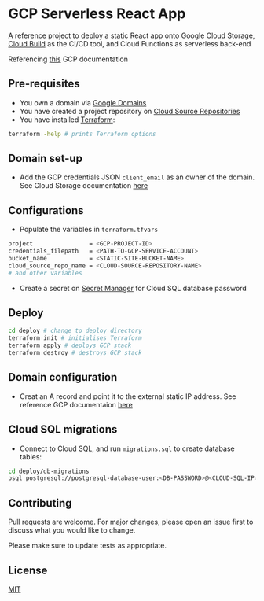 # GCP Serverless React App

A reference project to deploy a static React app onto Google Cloud Storage, [Cloud Build](https://cloud.google.com/cloud-build) as the CI/CD tool, and Cloud Functions as serverless back-end

Referencing [this](https://cloud.google.com/storage/docs/hosting-static-website-http) GCP documentation

## Pre-requisites

- You own a domain via [Google Domains](https://domains.google/intl/en-GB/)
- You have created a project repository on [Cloud Source Repositories](https://cloud.google.com/source-repositories)
- You have installed [Terraform](https://learn.hashicorp.com/tutorials/terraform/install-cli):

```bash
terraform -help # prints Terraform options
```

## Domain set-up

- Add the GCP credentials JSON `client_email` as an owner of the domain. See Cloud Storage documentation [here](https://cloud.google.com/storage/docs/domain-name-verification#additional_verified_owners)

## Configurations

- Populate the variables in `terraform.tfvars`

```bash
project                = <GCP-PROJECT-ID>
credentials_filepath   = <PATH-TO-GCP-SERVICE-ACCOUNT>
bucket_name            = <STATIC-SITE-BUCKET-NAME>
cloud_source_repo_name = <CLOUD-SOURCE-REPOSITORY-NAME>
# and other variables
```

- Create a secret on [Secret Manager](https://cloud.google.com/secret-manager) for Cloud SQL database password

## Deploy

```bash
cd deploy # change to deploy directory
terraform init # initialises Terraform
terraform apply # deploys GCP stack
terraform destroy # destroys GCP stack
```

## Domain configuration

- Creat an A record and point it to the external static IP address. See reference GCP documentaion [here](https://cloud.google.com/storage/docs/hosting-static-website#connect-domain)

## Cloud SQL migrations

- Connect to Cloud SQL, and run `migrations.sql` to create database tables:

```bash
cd deploy/db-migrations
psql postgresql://postgresql-database-user:<DB-PASSWORD>@<CLOUD-SQL-IP>:5432/react-serverless-gcp-database -f migrations.sql
```

## Contributing

Pull requests are welcome. For major changes, please open an issue first to discuss what you would like to change.

Please make sure to update tests as appropriate.

## License

[MIT](https://choosealicense.com/licenses/mit/)
